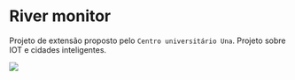# River monitor

Projeto de extensão proposto pelo `Centro universitário Una`. Projeto sobre IOT e cidades inteligentes.

![](rivermonitor.gif)
